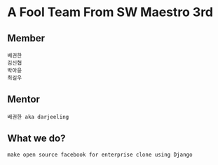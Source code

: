 # A Fool Team From SW Maestro 3rd
## Member
	배권한
	김신협
	박아윤
	최길우
## Mentor
    배권한 aka darjeeling
    
## What we do?
	make open source facebook for enterprise clone using Django
